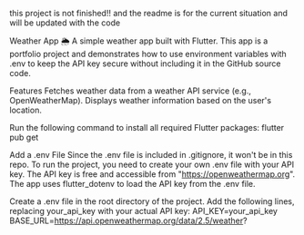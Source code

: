 this project is not finished!! and the readme is for the current situation and will be updated with the code

Weather App 🌦️
A simple weather app built with Flutter. This app is a portfolio project and demonstrates how to use environment variables with .env to keep the API key secure without including it in the GitHub source code.

Features
Fetches weather data from a weather API service (e.g., OpenWeatherMap).
Displays weather information based on the user's location.

Run the following command to install all required Flutter packages:
flutter pub get

Add a .env File
Since the .env file is included in .gitignore, it won't be in this repo. To run the project, you need to create your own .env file with your API key.
The API key is free and accessible from "https://openweathermap.org".
The app uses flutter_dotenv to load the API key from the .env file.

Create a .env file in the root directory of the project.
Add the following lines, replacing your_api_key with your actual API key:
API_KEY=your_api_key
BASE_URL=https://api.openweathermap.org/data/2.5/weather?


